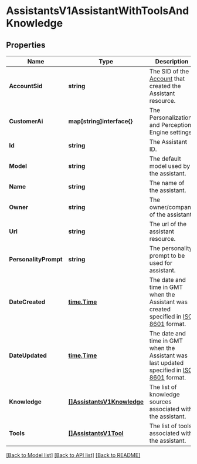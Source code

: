 # AssistantsV1AssistantWithToolsAndKnowledge

## Properties

Name | Type | Description | Notes
------------ | ------------- | ------------- | -------------
**AccountSid** | **string** | The SID of the [Account](https://www.twilio.com/docs/iam/api/account) that created the Assistant resource. |
**CustomerAi** | **map[string]interface{}** | The Personalization and Perception Engine settings. |
**Id** | **string** | The Assistant ID. |
**Model** | **string** | The default model used by the assistant. |
**Name** | **string** | The name of the assistant. |
**Owner** | **string** | The owner/company of the assistant. |
**Url** | **string** | The url of the assistant resource. |[optional] 
**PersonalityPrompt** | **string** | The personality prompt to be used for assistant. |
**DateCreated** | [**time.Time**](time.Time.md) | The date and time in GMT when the Assistant was created specified in [ISO 8601](https://en.wikipedia.org/wiki/ISO_8601) format. |
**DateUpdated** | [**time.Time**](time.Time.md) | The date and time in GMT when the Assistant was last updated specified in [ISO 8601](https://en.wikipedia.org/wiki/ISO_8601) format. |
**Knowledge** | [**[]AssistantsV1Knowledge**](AssistantsV1Knowledge.md) | The list of knowledge sources associated with the assistant. |
**Tools** | [**[]AssistantsV1Tool**](AssistantsV1Tool.md) | The list of tools associated with the assistant. |

[[Back to Model list]](../README.md#documentation-for-models) [[Back to API list]](../README.md#documentation-for-api-endpoints) [[Back to README]](../README.md)


